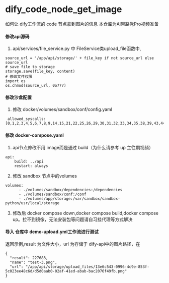 # dify_code_node_get_image
如何让 dify工作流的 code 节点拿到图片的信息
本仓库为AI带路党Pro视频准备
#### 修改api源码
1. api/services/file_service.py 中 FileService类upload_file函数中,
```
source_url = '/app/api/storage/' + file_key if not source_url else source_url
# save file to storage
storage.save(file_key, content)
# 修改文件权限
import os
os.chmod(source_url, 0o777)
```
#### 修改沙盒配置
1. 修改 docker/volumes/sandbox/conf/config.yaml
  ```
   allowed_syscalls: [0,1,2,3,4,5,6,7,8,9,14,15,21,22,25,26,29,30,31,32,33,34,35,38,39,43,44,45,46,56,57,61,62,63,64,71,72,79,80,94,98,101,131,132,134,135,139,144,146,172,215,222,226,318,334,307,262,16,8,217,1,3,257,0,202,9,12,10,11,15,25,105,106,102,39,110,186,60,231,234,13,16,24,273,274,334,228,96,35,291,233,230,270,201,14,131,318,56,258,83,41,42,49,50,43,44,45,51,47,52,54,271,63,46,307,55,5,72,138,7,281]
   ```
#### 修改 docker-compose.yaml
1. api节点修改不用 image而是通过 build（为什么请参考 up 主往期视频）
```
api:
    build: ../api
    restart: always
```
2. 修改 sandbox 节点中的volumes
```
volumes:
      - ./volumes/sandbox/dependencies:/dependencies
      - ./volumes/sandbox/conf:/conf
      - ./volumes/app/storage:/var/sandbox/sandbox-python/usr/local/storage
```
3. 修改后 docker compose down,docker compose build,docker compose up。拉不到镜像，无法安装包等问题请自习挂代理等方式解决
#### 导入 仓库中 demo-upload.yml工作流进行测试
返回示例,result 为文件大小，url 为存储于 dify-api中的图片路径，在
```
{
  "result": 227683,
  "name": "test-3.png",
  "url": "/app/api/storage/upload_files/13e6c543-0996-4c9e-853f-5c023ee48c6d/d5d0aab0-02af-41ed-abab-bac2076f49fb.png"
}
```
